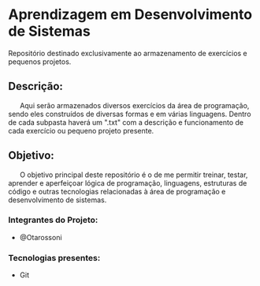 # Aprendizagem em Desenvolvimento de Sistemas
Repositório destinado exclusivamente ao armazenamento de exercícios e pequenos projetos.

## Descrição:

&nbsp;&nbsp;&nbsp;&nbsp;&nbsp;&nbsp;Aqui serão armazenados diversos exercícios da área de programação, sendo eles construídos de diversas formas e em várias linguagens. Dentro de cada subpasta haverá um ".txt" com a descrição e funcionamento de cada exercício ou pequeno projeto presente.

## Objetivo:

&nbsp;&nbsp;&nbsp;&nbsp;&nbsp;&nbsp;O objetivo principal deste repositório é o de me permitir treinar, testar, aprender e aperfeiçoar lógica de programação, linguagens, estruturas de código e outras tecnologias relacionadas à área de programação e desenvolvimento de sistemas.

### Integrantes do Projeto:
- @Otarossoni

### Tecnologias presentes:
- Git
